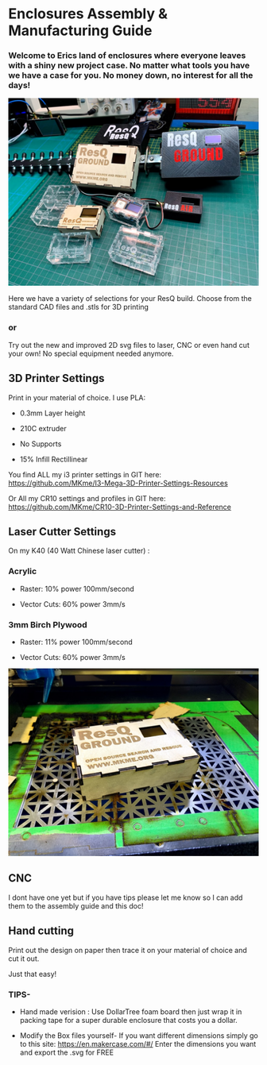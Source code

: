 # Enclosures Assembly & Manufacturing Guide

### Welcome to Erics land of enclosures where everyone leaves with a shiny new project case. No matter what tools you have we have a case for you. No money down, no interest for all the days! 

 <img src="https://github.com/MKme/ResQ/blob/master/Photos/Laser%20Cut%20Cases/IMG_0831.jpg" width="900"/>

Here we have a variety of selections for your ResQ build.  Choose from the standard CAD files and .stls for 3D printing

### or

Try out the new and improved 2D svg files to laser, CNC or even hand cut your own!  No special equipment needed anymore. 

## 3D Printer Settings

Print in your material of choice. I use PLA:

- 0.3mm Layer height

- 210C extruder

- No Supports

- 15% Infill Rectillinear

You find ALL my i3 printer settings in GIT here:  https://github.com/MKme/I3-Mega-3D-Printer-Settings-Resources

Or All my CR10 settings and profiles in GIT here:  https://github.com/MKme/CR10-3D-Printer-Settings-and-Reference

## Laser Cutter Settings
On my K40 (40 Watt Chinese laser cutter) :

### Acrylic

- Raster: 10% power 100mm/second

- Vector Cuts: 60% power 3mm/s 

### 3mm Birch Plywood

- Raster: 11% power 100mm/second

- Vector Cuts: 60% power 3mm/s 

 <img src="https://github.com/MKme/ResQ/blob/master/Photos/Laser%20Cut%20Cases/IMG_0794.jpg" width="700"/>

## CNC
I dont have one yet but if you have tips please let me know so I can add them to the assembly guide and this doc!

## Hand cutting

Print out the design on paper then trace it on your material of choice and cut it out.  

Just that easy! 

### TIPS- 

- Hand made verision : Use DollarTree foam board then just wrap it in packing tape for a super durable enclosure that costs you a dollar.  

- Modify the Box files yourself- If you want different dimensions simply go to this site: https://en.makercase.com/#/ Enter the dimensions you want and export the .svg for FREE
